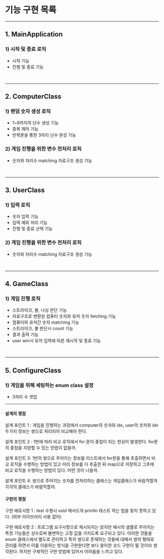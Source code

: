 # 기능 구현 목록

---

## 1. MainApplication
### 1) 시작 및 종료 로직
- 시작 기능
- 진행 및 종료 기능

<br>

---


## 2. ComputerClass
### 1) 랜덤 숫자 생성 로직 
- 1~9까지의 난수 생성 기능
- 중복 제어 기능 
- 반복문을 통한 3자리 난수 완성 기능 

### 2) 게임 진행을 위한 변수 전처리 로직
- 숫자와 자리수 matching 자료구조 생성 기능

<br>

---

## 3. UserClass
### 1) 입력 로직
- 숫자 입력 기능
- 입력 예외 처리 기능
- 진행 및 종료 선택 기능

### 2) 게임 진행을 위한 변수 전처리 로직
- 숫자와 자리수 matching 자료구조 생성 기능

<br>

---

## 4. GameClass

### 1) 게임 진행 로직
- 스트라이크, 볼, 나싱 판단 기능
- 자료구조로 변환된 컴퓨터 숫자와 유저 숫자 fetching 기능
- 컴퓨터와 유저간 숫자 matching 기능
- 스트라이크, 볼 판단시 count 기능 
- 결과 출력 기능 
- user win시 유저 입력에 따른 재시작 및 종료 기능 

<br>

---

## 5. ConfigureClass

### 1) 게임을 위해 세팅하는 enum class 설정
- 3자리 수 셋업 


---

#### 설계의 쟁점 
설계 포인트 1 : 
게임을 진행하는 과정에서 computer의 숫자와 idx, user의 숫자와 idx 두가지 정보는 쌍으로 처리되어 비교해야 한다. 

설계 포인트 2 :
1번에 따라 비교 로직에서 for 문이 중첩이 되는 현상이 발생한다.
for문의 중첩을 지양할 수 있는 방법이 없을까. 

설계 포인트 3:
1번의 쌍으로 주어지는 정보를 리스트에서 for문을 통해 추출하면서 비교 로직을 수행하는 방법이 있고 
미리 정보를 다 추출한 뒤 map으로 저장하고 그후에 비교 로직을 수행하는 방법이 있다. 
어떤 것이 나을까. 

설계 포인트 4: 
쌍으로 주어지는 숫자를 전처리하는 클래스는 게임클래스가 바람직할까 각각의 클래스가 바람직할까. 


#### 구현의 쟁점 
구현 애로사항 1 : test 수행시 void 메서드의 println 테스트 하는 법을 찾지 못하고 있다. (외부 라이브러리 사용 없이)

구현 애로사항 2 :  프로그램 요구사항으로 제시되지는 않지만 예시의 샘플로 주어지는 특정 기능들은
상수로써 불변하는 고정 값을 가지도록 요구되고 있다. 이러한 것들을 enum 클래스에서 별도로 관리하고
특히 쌍으로 존재하는 것들에 대해서 쌍의 형태로 관리를 하면서 이를 이용하는 방식을 구현한다면 보다 용이한 코드 구현이
될 것이라 생각된다. 하지만 구체적인 구현 방법에 있어서 어려움을 느끼고 있다. 
